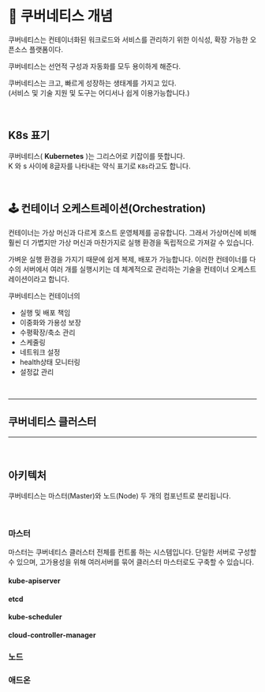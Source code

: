 # 📌 쿠버네티스 개념

쿠버네티스는 컨테이너화된 워크로드와 서비스를 관리하기 위한 이식성, 확장 가능한 오픈소스 플랫폼이다.

쿠버네티스는 선언적 구성과 자동화를 모두 용이하게 해준다.

쿠버네티스는 크고, 빠르게 성장하는 생태계를 가지고 있다.<br>
(서비스 및 기술 지원 및 도구는 어디서나 쉽게 이용가능합니다.)

<br>

## K8s 표기

쿠버네티스( **Kubernetes** )는 그리스어로 키잡이를 뜻합니다.<br>
K 와 s 사이에 8글자를 나타내는 약식 표기로 `K8s`라고도 합니다.

<br>

## 🕹 컨테이너 오케스트레이션(Orchestration)

컨테이너는 가상 머신과 다르게 호스트 운영체제를 공유합니다. 그래서 가상머신에 비해 훨씬 더 가볍지만 가상 머신과 마찬가지로 실행 환경을 독립적으로 가져갈 수 있습니다.

가벼운 실행 환경을 가지기 때문에 쉽게 복제, 배포가 가능합니다.
이러한 컨테이너를 다수의 서버에서 여러 개를 실행시키는 데 체계적으로 관리하는 기술을 컨테이너 오케스트레이션이라고 합니다.

쿠버네티스는 컨테이너의

-   실행 및 배포 책임
-   이중화와 가용성 보장
-   수평확장/축소 관리
-   스케줄링
-   네트워크 설정
-   health상태 모니터링
-   설정값 관리

<br>

---

## 쿠버네티스 클러스터

---

<br>

## 아키텍처

쿠버네티스는 마스터(Master)와 노드(Node) 두 개의 컴포넌트로 분리됩니다.

<br>

### 마스터

마스터는 쿠버네티스 클러스터 전체를 컨트롤 하는 시스템입니다.
단일한 서버로 구성할 수 있으며, 고가용성을 위해 여러서버를 묶어 클러스터 마스터로도 구축할 수 있습니다.

#### kube-apiserver

#### etcd

#### kube-scheduler

#### cloud-controller-manager

### 노드

### 애드온
